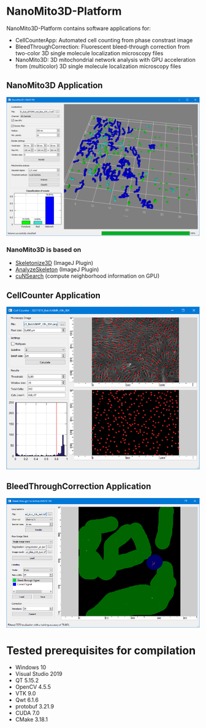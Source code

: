 # NanoMito3D-Platform

NanoMito3D-Platform contains software applications for:
 * CellCounterApp: Automated cell counting from phase constrast image
 * BleedThroughCorrection: Fluorescent bleed-through correction from two-color 3D single molecule localization microscopy files
 * NanoMito3D: 3D mitochondrial network analysis with GPU acceleration from (multicolor) 3D single molecule localization microscopy files
 
 ## NanoMito3D Application
![Thumbnail](https://raw.githubusercontent.com/CURTLab/NanoMito3D-Platform/main/thumbnail_nanomito3D.png)

### NanoMito3D is based on
* [Skeletonize3D](https://imagej.net/plugins/skeletonize3d) (ImageJ Plugin)
* [AnalyzeSkeleton](https://imagej.net/plugins/analyze-skeleton) (ImageJ Plugin)
* [cuNSearch](https://github.com/InteractiveComputerGraphics/cuNSearch) (compute neighborhood information on GPU)

## CellCounter Application
![Thumbnail](https://raw.githubusercontent.com/CURTLab/NanoMito3D-Platform/main/thumbnail_cellcounter.png)

## BleedThroughCorrection Application
![Thumbnail](https://raw.githubusercontent.com/CURTLab/NanoMito3D-Platform/main/thumbnail_bleedthroughcorr.PNG)

# Tested prerequisites for compilation
* Windows 10
* Visual Studio 2019
* QT 5.15.2
* OpenCV 4.5.5
* VTK 9.0
* Qwt 6.1.6
* protobuf 3.21.9
* CUDA 7.0
* CMake 3.18.1
